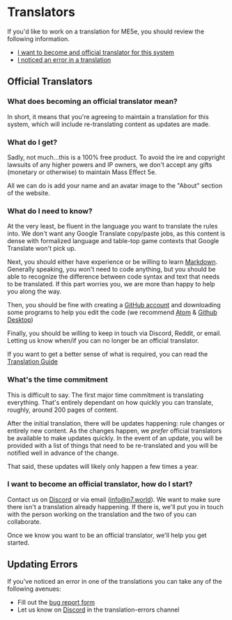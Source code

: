 # Translators

If you'd like to work on a translation for ME5e, you should review the following information.

- [I want to become and official translator for this system](#official-translators)
- [I noticed an error in a translation](#updating-errors)


## Official Translators

### What does becoming an official translator mean?
In short, it means that you're agreeing to maintain a translation for this system, which will include re-translating content
as updates are made.

### What do I get?
Sadly, not much...this is a 100% free product. To avoid the ire and copyright lawsuits of any higher powers and IP owners,
we don't accept any gifts (monetary or otherwise) to maintain Mass Effect 5e.

All we can do is add your name and an avatar image to the "About" section of the website.

### What do I need to know?
At the very least, be fluent in the language you want to translate the rules into. We don't want any Google Translate copy/paste
jobs, as this content is dense with formalized language and table-top game contexts that Google Translate won't pick up.

Next, you should either have experience or be willing to learn [Markdown](https://guides.github.com/features/mastering-markdown/).
Generally speaking, you won't need to code anything, but you should be able to recognize the difference between code syntax and
text that needs to be translated. If this part worries you, we are more than happy to help you along the way.

Then, you should be fine with creating a [GitHub account](https://github.com/join) and downloading some programs to help
you edit the code (we recommend [Atom](https://atom.io/) & [Github Desktop](https://desktop.github.com/))

Finally, you should be willing to keep in touch via Discord, Reddit, or email. Letting us know when/if you can no longer
be an official translator.

If you want to get a better sense of what is required, you can read the [Translation Guide](/translation-guide)

### What's the time commitment
This is difficult to say. The first major time commitment is translating everything. That's entirely dependant on how
quickly you can translate, roughly, around 200 pages of content.

After the initial translation, there will be updates happening: rule changes or entirely new content. As the changes happen,
we _prefer_ official translators be available to make updates quickly. In the event of an update, you will be provided
with a list of things that need to be re-translated and you will be notified well in advance of the change.

That said, these updates will likely only happen a few times a year.

### I want to become an official translator, how do I start?

Contact us on [Discord](https://discord.gg/c2UnqkH) or via email (info@n7.world). We want to make sure there isn't a translation
already happening. If there is, we'll put you in touch with the person working on the translation and the two of you can collaborate.

Once we know you want to be an official translator, we'll help you get started.

## Updating Errors
If you've noticed an error in one of the translations you can take any of the following avenues:

- Fill out the [bug report form](https://forms.gle/urBeVALaTxNwsx8u6)
- Let us know on [Discord](https://discord.gg/c2UnqkH) in the translation-errors channel

